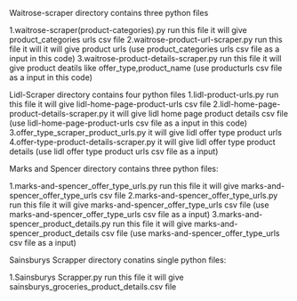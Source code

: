 Waitrose-scraper directory contains three python files

1.waitrose-scraper(product-categories).py run this file it will give product_categories urls csv file
2.waitrose-product-url-scraper.py run this file it will it will give product urls (use product_categories urls csv file as a input in this code)
3.waitrose-product-details-scraper.py run this file it will give product deatils like offer_type,product_name (use producturls csv file as a input in this code)

Lidl-Scraper directory contains four python files
1.lidl-product-urls.py run this file it will give lidl-home-page-product-urls csv file
2.lidl-home-page-product-details-scraper.py it will give lidl home page product details csv file (use lidl-home-page-product-urls csv file as a input in this code)
3.offer_type_scraper_product_urls.py it will give lidl offer type product urls
4.offer-type-product-details-scraper.py it will give lidl offer type product details (use lidl offer type product urls csv file as a input)

Marks and Spencer directory contains three python files:

1.marks-and-spencer_offer_type_urls.py run this file it will give marks-and-spencer_offer_type_urls csv file
2.marks-and-spencer_offer_type_urls.py run this file it will give marks-and-spencer_offer_type_urls csv file (use marks-and-spencer_offer_type_urls csv file as a input)
3.marks-and-spencer_product_details.py run this file it will give marks-and-spencer_product_details csv file (use marks-and-spencer_offer_type_urls csv file as a input)

Sainsburys Scrapper directory conatins single python files:

1.Sainsburys Scrapper.py run this file it will give sainsburys_groceries_product_details.csv file

